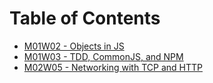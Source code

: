 # Table of Contents

* [M01W02 - Objects in JS](/m01w02)
* [M01W03 - TDD, CommonJS, and NPM](/m01w03)
* [M02W05 - Networking with TCP and HTTP](/m02w05)

